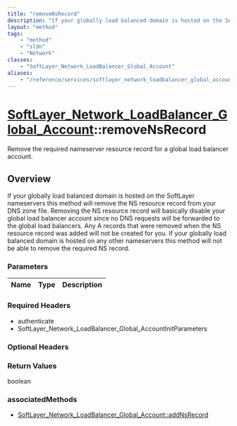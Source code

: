 ```yaml
---
title: "removeNsRecord"
description: "If your globally load balanced domain is hosted on the SoftLayer nameservers this method will remove the NS resource rec... "
layout: "method"
tags:
    - "method"
    - "sldn"
    - "Network"
classes:
    - "SoftLayer_Network_LoadBalancer_Global_Account"
aliases:
    - "/reference/services/softlayer_network_loadbalancer_global_account/removeNsRecord"
---
```

# [SoftLayer_Network_LoadBalancer_Global_Account](/reference/services/SoftLayer_Network_LoadBalancer_Global_Account)::removeNsRecord

Remove the required nameserver resource record for a global load balancer account.


## Overview 
If your globally load balanced domain is hosted on the SoftLayer nameservers this method will remove the NS resource record from your DNS zone file. Removing the NS resource record will basically disable your global load balancer account since no DNS requests will be forwarded to the global load balancers. Any A records that were removed when the NS resource record was added will not be created for you.  If your globally load balanced domain is hosted on any other nameservers this method will not be able to remove the required NS record. 

### Parameters 
|Name | Type | Description |
| --- | --- | --- |


### Required Headers
* authenticate
* SoftLayer_Network_LoadBalancer_Global_AccountInitParameters

### Optional Headers

### Return Values
boolean


### associatedMethods

*  [SoftLayer_Network_LoadBalancer_Global_Account::addNsRecord](/reference/services/SoftLayer_Network_LoadBalancer_Global_Account/addNsRecord )

